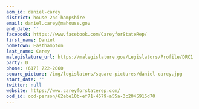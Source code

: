 ```yaml
---
aom_id: daniel-carey
district: house-2nd-hampshire
email: daniel.carey@mahouse.gov
end_date: ''
facebook: https://www.facebook.com/CareyforStateRep/
first_name: Daniel
hometown: Easthampton
last_name: Carey
malegislature_url: https://malegislature.gov/Legislators/Profile/DRC1
party: D
phone: (617) 722-2060
square_picture: /img/legislators/square-pictures/daniel-carey.jpg
start_date: ''
twitter: null
website: https://www.careyforstaterep.com/
ocd_id: ocd-person/62ebe10b-ef71-4579-a55a-3c2045916d70
---
```

